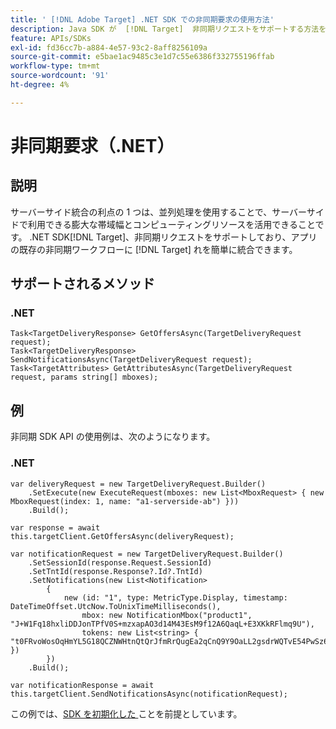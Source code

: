 ```yaml
---
title: ' [!DNL Adobe Target] .NET SDK での非同期要求の使用方法'
description: Java SDK が  [!DNL Target]  非同期リクエストをサポートする方法を説明します。これにより、有効なターゲット時間をゼロに減らすことができます。
feature: APIs/SDKs
exl-id: fd36cc7b-a884-4e57-93c2-8aff8256109a
source-git-commit: e5bae1ac9485c3e1d7c55e6386f332755196ffab
workflow-type: tm+mt
source-wordcount: '91'
ht-degree: 4%

---
```


# 非同期要求（.NET）

## 説明

サーバーサイド統合の利点の 1 つは、並列処理を使用することで、サーバーサイドで利用できる膨大な帯域幅とコンピューティングリソースを活用できることです。 .NET SDK[!DNL Target]、非同期リクエストをサポートしており、アプリの既存の非同期ワークフローに [!DNL Target] れを簡単に統合できます。

## サポートされるメソッド

### \.NET

```dotnet {line-numbers="true"}
Task<TargetDeliveryResponse> GetOffersAsync(TargetDeliveryRequest request);
Task<TargetDeliveryResponse> SendNotificationsAsync(TargetDeliveryRequest request);
Task<TargetAttributes> GetAttributesAsync(TargetDeliveryRequest request, params string[] mboxes);
```

## 例

非同期 SDK API の使用例は、次のようになります。

### \.NET

```dotnet {line-numbers="true"}
var deliveryRequest = new TargetDeliveryRequest.Builder()
    .SetExecute(new ExecuteRequest(mboxes: new List<MboxRequest> { new MboxRequest(index: 1, name: "a1-serverside-ab") }))
    .Build();

var response = await this.targetClient.GetOffersAsync(deliveryRequest);

var notificationRequest = new TargetDeliveryRequest.Builder()
    .SetSessionId(response.Request.SessionId)
    .SetTntId(response.Response?.Id?.TntId)
    .SetNotifications(new List<Notification>
        {
            new (id: "1", type: MetricType.Display, timestamp: DateTimeOffset.UtcNow.ToUnixTimeMilliseconds(),
                mbox: new NotificationMbox("product1", "J+W1Fq18hxliDDJonTPfV0S+mzxapAO3d14M43EsM9f12A6QaqL+E3XKkRFlmq9U"),
                tokens: new List<string> { "t0FRvoWosOqHmYL5G18QCZNWHtnQtQrJfmRrQugEa2qCnQ9Y9OaLL2gsdrWQTvE54PwSz67rmXWmSnkXpSSS2Q==" })
        })
    .Build();

var notificationResponse = await this.targetClient.SendNotificationsAsync(notificationRequest);
```

この例では、[SDK を初期化した ](initialize-sdk.md) ことを前提としています。
